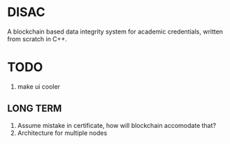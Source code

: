 # DISAC
A blockchain based data integrity system for academic credentials, written from scratch in C++.

# TODO
1. make ui cooler

## LONG TERM
1. Assume mistake in certificate, how will blockchain accomodate that?
2. Architecture for multiple nodes